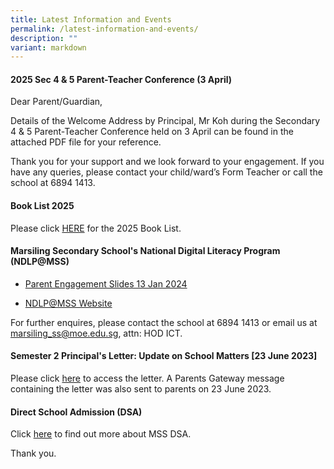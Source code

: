 ```yaml
---
title: Latest Information and Events
permalink: /latest-information-and-events/
description: ""
variant: markdown
---
```

#### 2025 Sec 4 & 5 Parent-Teacher Conference (3 April)

Dear Parent/Guardian,

Details of the Welcome Address by Principal, Mr Koh during the Secondary 4 & 5 Parent-Teacher Conference held on 3 April can be found in the attached PDF file for your reference.

Thank you for your support and we look forward to your engagement. If you have any queries, please contact your child/ward’s Form Teacher or call the school at 6894 1413.

#### Book List 2025 
Please click [HERE](https://marsilingsec.moe.edu.sg/book-list-2025/) for the 2025 Book List.


#### Marsiling Secondary School's National Digital Literacy Program (NDLP@MSS) 

* [Parent Engagement Slides 13 Jan 2024](/files/PDLP/IP1___Parent_Engagement_Deck_2024_Final.pdf)

* [NDLP@MSS Website](https://marsilingsec.moe.edu.sg/national-digital-literacy-program-ndpl-marsiling-secondary-school/)


For further enquires, please contact the school at 6894 1413 or email us at marsiling_ss@moe.edu.sg, attn: HOD ICT.


####   Semester 2 Principal's Letter: Update on School Matters [23 June 2023]

Please click [here](/files/Letters/letter-to-parents-23-june-2023.pdf) to access the letter. A Parents Gateway message containing the letter was also sent to parents on 23 June 2023.

####   Direct School Admission (DSA)

Click [here](https://marsilingsec.moe.edu.sg/dsa/) to find out more about MSS DSA.

Thank you.